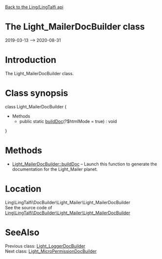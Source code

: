 [Back to the Ling/LingTalfi api](https://github.com/lingtalfi/LingTalfi/blob/master/doc/api/Ling/LingTalfi.md)



The Light_MailerDocBuilder class
================
2019-03-13 --> 2020-08-31






Introduction
============

The Light_MailerDocBuilder class.



Class synopsis
==============


class <span class="pl-k">Light_MailerDocBuilder</span>  {

- Methods
    - public static [buildDoc](https://github.com/lingtalfi/LingTalfi/blob/master/doc/api/Ling/LingTalfi/DocBuilder/Light_Mailer/Light_MailerDocBuilder/buildDoc.md)(?$htmlMode = true) : void

}






Methods
==============

- [Light_MailerDocBuilder::buildDoc](https://github.com/lingtalfi/LingTalfi/blob/master/doc/api/Ling/LingTalfi/DocBuilder/Light_Mailer/Light_MailerDocBuilder/buildDoc.md) &ndash; Launch this function to generate the documentation for the Light_Mailer planet.





Location
=============
Ling\LingTalfi\DocBuilder\Light_Mailer\Light_MailerDocBuilder<br>
See the source code of [Ling\LingTalfi\DocBuilder\Light_Mailer\Light_MailerDocBuilder](https://github.com/lingtalfi/LingTalfi/blob/master/DocBuilder/Light_Mailer/Light_MailerDocBuilder.php)



SeeAlso
==============
Previous class: [Light_LoggerDocBuilder](https://github.com/lingtalfi/LingTalfi/blob/master/doc/api/Ling/LingTalfi/DocBuilder/Light_Logger/Light_LoggerDocBuilder.md)<br>Next class: [Light_MicroPermissionDocBuilder](https://github.com/lingtalfi/LingTalfi/blob/master/doc/api/Ling/LingTalfi/DocBuilder/Light_MicroPermission/Light_MicroPermissionDocBuilder.md)<br>
